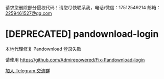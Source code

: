 请求您删除部分侵权代码！请您尽快联系我，电话/微信：17512549214 邮箱：2259461527@qq.com


# [DEPRECATED] pandownload-login
本地代理修复 Pandownload 登录失败

请使用 https://github.com/Admirepowered/Fix-Pandownload-login

[加入 Telegram 交流群](https://t.me/pandown)
